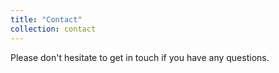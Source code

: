 ```yaml
---
title: "Contact"
collection: contact
---
```

Please don't hesitate to get in touch if you have any questions.